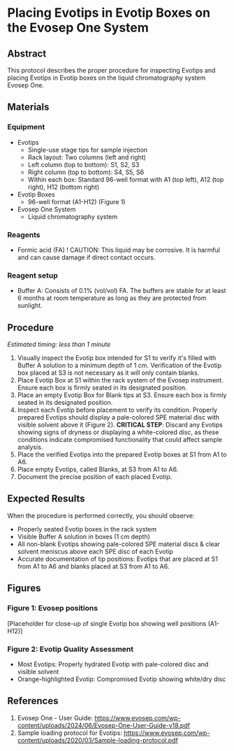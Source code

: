 # Placing Evotips in Evotip Boxes on the Evosep One System


## Abstract
This protocol describes the proper procedure for inspecting Evotips and placing Evotips in Evotip boxes on the liquid chromatography system Evosep One.


## Materials

### Equipment
- Evotips
  - Single-use stage tips for sample injection
  - Rack layout: Two columns (left and right)
  - Left column (top to bottom): S1, S2, S3
  - Right column (top to bottom): S4, S5, S6
  - Within each box: Standard 96-well format with A1 (top left), A12 (top right), H12 (bottom right)
- Evotip Boxes
  - 96-well format (A1-H12) (Figure 1)
- Evosep One System
  - Liquid chromatography system

### Reagents
- Formic acid (FA)
  ! CAUTION: This liquid may be corrosive. It is harmful and can cause damage if direct contact occurs.

### Reagent setup
- Buffer A: Consists of 0.1% (vol/vol) FA. The buffers are stable for at least 6 months at room temperature as long as they are protected from sunlight.


## Procedure
*Estimated timing: less than 1 minute*

1. Visually inspect the Evotip box intended for S1 to verify it's filled with Buffer A solution to a minimum depth of 1 cm. Verification of the Evotip box placed at S3 is not necessary as it will only contain blanks.
2. Place Evotip Box at S1 within the rack system of the Evosep instrument. Ensure each box is firmly seated in its designated position.
3. Place an empty Evotip Box for Blank tips at S3. Ensure each box is firmly seated in its designated position.
4. Inspect each Evotip before placement to verify its condition. Properly prepared Evotips should display a pale-colored SPE material disc with visible solvent above it (Figure 2).
   **CRITICAL STEP**: Discard any Evotips showing signs of dryness or displaying a white-colored disc, as these conditions indicate compromised functionality that could affect sample analysis.
5. Place the verified Evotips into the prepared Evotip boxes at S1 from A1 to A6.
6. Place empty Evotips, called Blanks, at S3 from A1 to A6.
7. Document the precise position of each placed Evotip.


## Expected Results
When the procedure is performed correctly, you should observe:
- Properly seated Evotip boxes in the rack system
- Visible Buffer A solution in boxes (1 cm depth)
- All non-blank Evotips showing pale-colored SPE material discs & clear solvent meniscus above each SPE disc of each Evotip
- Accurate documentation of tip positions: Evotips that are placed at S1 from A1 to A6 and blanks placed at S3 from A1 to A6.


## Figures

### Figure 1: Evosep positions
[Placeholder for close-up of single Evotip box showing well positions (A1-H12)]

### Figure 2: Evotip Quality Assessment
- Most Evotips: Properly hydrated Evotip with pale-colored disc and visible solvent
- Orange-highlighted Evotip: Compromised Evotip showing white/dry disc


## References
1. Evosep One - User Guide: https://www.evosep.com/wp-content/uploads/2024/06/Evosep-One-User-Guide-v18.pdf
2. Sample loading protocol for Evotips: https://www.evosep.com/wp-content/uploads/2020/03/Sample-loading-protocol.pdf
